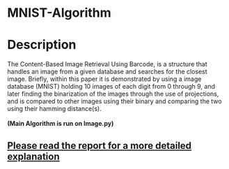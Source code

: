 # MNIST-Algorithm
<h1> Description </h1>
The Content-Based Image Retrieval Using Barcode, is a structure that handles an image from a given database and searches for the closest image.  Briefly, within this paper it is demonstrated by using a image database (MNIST) holding 10 images of each digit from 0 through 9, and later finding the binarization of the images through the use of projections, and is compared to other images using their binary and comparing the two using their hamming distance(s). <br /> <br /> <b>(Main Algorithm is run on Image.py) </b>
<br />
<h2>
<a href="https://github.com/AarezAnsari/MNIST-Algorithm/blob/604e4f1983a05d8f323aeeda9dda5eeda5e1ccf7/MNIST-Algorithm%20Report.pdf
  ">Please read the report for a more detailed explanation </a> </h2>
